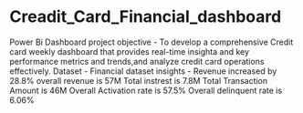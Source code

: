 # Creadit_Card_Financial_dashboard
Power Bi Dashboard
project objective - To develop a comprehensive Credit card weekly dashboard that provides real-time insighta and key performance metrics and trends,and analyze credit card operations effectively.
Dataset - Financial dataset
insights - Revenue increased by 28.8%
           overall revenue is 57M
           Total instrest is 7.8M
           Total Transaction Amount is 46M
           Overall Activation rate is 57.5%
           Overall delinquent rate is 6.06%

  
           

